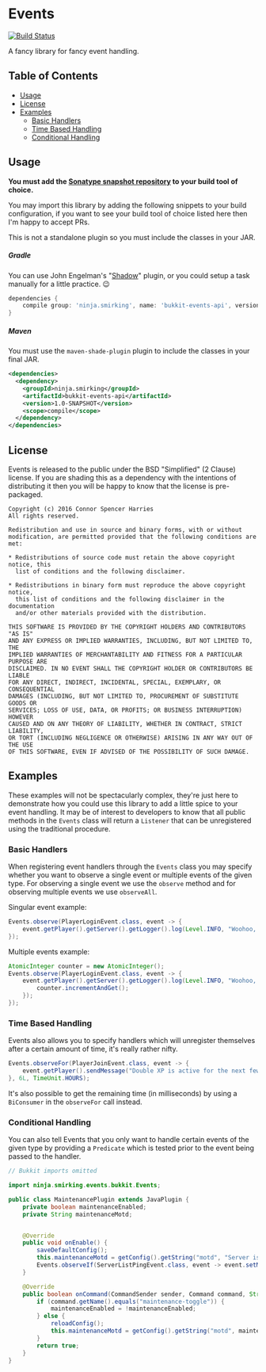 # Events

[![Build Status](https://travis-ci.org/Fireflies/bukkit-events-api.svg?branch=master)](https://travis-ci.org/Fireflies/bukkit-events-api)

A fancy library for fancy event handling.

## Table of Contents

- [Usage](#usage)
- [License](#license)
- [Examples](#examples)
    - [Basic Handlers](#basic-handlers)
    - [Time Based Handling](#time-based-handling)
    - [Conditional Handling](#conditional-handling)

## Usage

**You must add the [Sonatype snapshot repository](https://oss.sonatype.org/content/repositories/snapshots) to your build tool of choice.**

You may import this library by adding the following snippets to your build configuration, if you want to see your build tool of choice
listed here then I'm happy to accept PRs.

This is not a standalone plugin so you must include the classes in your JAR.

##### Gradle

You can use John Engelman's "[Shadow](https://github.com/johnrengelman/shadow)" plugin, or you could setup a task manually for a little
practice. :wink:

```groovy
dependencies {
    compile group: 'ninja.smirking', name: 'bukkit-events-api', version: '1.0-SNAPSHOT'
}
```

##### Maven

You must use the `maven-shade-plugin` plugin to include the classes in your final JAR.

```xml
<dependencies>
  <dependency>
    <groupId>ninja.smirking</groupId>
    <artifactId>bukkit-events-api</artifactId>
    <version>1.0-SNAPSHOT</version>
    <scope>compile</scope>
  </dependency>
</dependencies>
```

## License

Events is released to the public under the BSD "Simplified" (2 Clause) license.
If you are shading this as a dependency with the intentions of distributing it
then you will be happy to know that the license is pre-packaged.

```
Copyright (c) 2016 Connor Spencer Harries
All rights reserved.

Redistribution and use in source and binary forms, with or without
modification, are permitted provided that the following conditions are met:

* Redistributions of source code must retain the above copyright notice, this
  list of conditions and the following disclaimer.

* Redistributions in binary form must reproduce the above copyright notice,
  this list of conditions and the following disclaimer in the documentation
  and/or other materials provided with the distribution.

THIS SOFTWARE IS PROVIDED BY THE COPYRIGHT HOLDERS AND CONTRIBUTORS "AS IS"
AND ANY EXPRESS OR IMPLIED WARRANTIES, INCLUDING, BUT NOT LIMITED TO, THE
IMPLIED WARRANTIES OF MERCHANTABILITY AND FITNESS FOR A PARTICULAR PURPOSE ARE
DISCLAIMED. IN NO EVENT SHALL THE COPYRIGHT HOLDER OR CONTRIBUTORS BE LIABLE
FOR ANY DIRECT, INDIRECT, INCIDENTAL, SPECIAL, EXEMPLARY, OR CONSEQUENTIAL
DAMAGES (INCLUDING, BUT NOT LIMITED TO, PROCUREMENT OF SUBSTITUTE GOODS OR
SERVICES; LOSS OF USE, DATA, OR PROFITS; OR BUSINESS INTERRUPTION) HOWEVER
CAUSED AND ON ANY THEORY OF LIABILITY, WHETHER IN CONTRACT, STRICT LIABILITY,
OR TORT (INCLUDING NEGLIGENCE OR OTHERWISE) ARISING IN ANY WAY OUT OF THE USE
OF THIS SOFTWARE, EVEN IF ADVISED OF THE POSSIBILITY OF SUCH DAMAGE.
```

## Examples

These examples will not be spectacularly complex, they're just here to demonstrate how you could use this
library to add a little spice to your event handling. It may be of interest to developers to know that
all public methods in the `Events` class will return a `Listener` that can be unregistered using the
traditional procedure.

### Basic Handlers

When registering event handlers through the `Events` class you may specify whether you want to observe
a single event or multiple events of the given type. For observing a single event we use the `observe`
method and for observing multiple events we use `observeAll`.

Singular event example:
```java
Events.observe(PlayerLoginEvent.class, event -> {
    event.getPlayer().getServer().getLogger().log(Level.INFO, "Woohoo, that's out first player for today!");
});
```

Multiple events example:
```java
AtomicInteger counter = new AtomicInteger();
Events.observe(PlayerLoginEvent.class, event -> {
    event.getPlayer().getServer().getLogger().log(Level.INFO, "Woohoo, {0} players have logged in today!", new Object[] {
        counter.incrementAndGet();
    });
});
```

### Time Based Handling

Events also allows you to specify handlers which will unregister themselves after a certain
amount of time, it's really rather nifty.

```java
Events.observeFor(PlayerJoinEvent.class, event -> {
    event.getPlayer().sendMessage("Double XP is active for the next few hours!");
}, 6L, TimeUnit.HOURS);
```

It's also possible to get the remaining time (in milliseconds) by using a `BiConsumer` in the
`observeFor` call instead.

### Conditional Handling

You can also tell Events that you only want to handle certain events of the given type by
providing a `Predicate` which is tested prior to the event being passed to the handler.

```java
// Bukkit imports omitted

import ninja.smirking.events.bukkit.Events;

public class MaintenancePlugin extends JavaPlugin {
    private boolean maintenanceEnabled;
    private String maintenanceMotd;


    @Override
    public void onEnable() {
        saveDefaultConfig();
        this.maintenanceMotd = getConfig().getString("motd", "Server is currently in maintenance mode.");
        Events.observeIf(ServerListPingEvent.class, event -> event.setMotd(maintenanceMotd), event -> maintenanceEnabled);
    }

    @Override
    public boolean onCommand(CommandSender sender, Command command, String label, String[] args) {
        if (command.getName().equals("maintenance-toggle")) {
            maintenanceEnabled = !maintenanceEnabled;
        } else {
            reloadConfig();
            this.maintenanceMotd = getConfig().getString("motd", maintenanceMotd);
        }
        return true;
    }
}
```